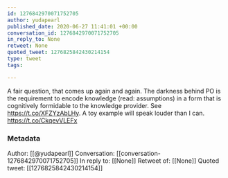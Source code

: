 ```yaml
---
id: 1276842970071752705
author: yudapearl
published_date: 2020-06-27 11:41:01 +00:00
conversation_id: 1276842970071752705
in_reply_to: None
retweet: None
quoted_tweet: 1276825842430214154
type: tweet
tags:

---
```


A fair question, that comes up again and again. The darkness behind PO is the requirement to encode  knowledge (read: assumptions) in a form that is cognitively formidable to the knowledge provider. See https://t.co/XFZYzAbLHy. A toy example will speak louder than I can. https://t.co/CkqevVLEFx

### Metadata

Author: [[@yudapearl]]
Conversation: [[conversation-1276842970071752705]]
In reply to: [[None]]
Retweet of: [[None]]
Quoted tweet: [[1276825842430214154]]
